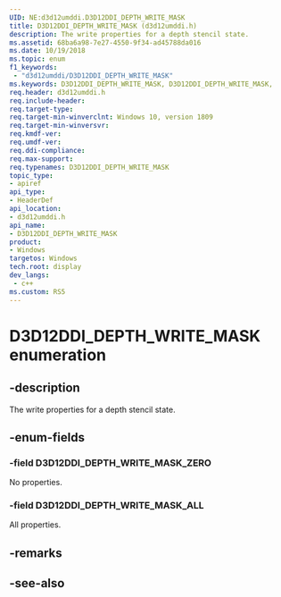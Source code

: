 ```yaml
---
UID: NE:d3d12umddi.D3D12DDI_DEPTH_WRITE_MASK
title: D3D12DDI_DEPTH_WRITE_MASK (d3d12umddi.h)
description: The write properties for a depth stencil state.
ms.assetid: 68ba6a98-7e27-4550-9f34-ad45788da016
ms.date: 10/19/2018
ms.topic: enum
f1_keywords:
 - "d3d12umddi/D3D12DDI_DEPTH_WRITE_MASK"
ms.keywords: D3D12DDI_DEPTH_WRITE_MASK, D3D12DDI_DEPTH_WRITE_MASK, 
req.header: d3d12umddi.h
req.include-header:
req.target-type:
req.target-min-winverclnt: Windows 10, version 1809
req.target-min-winversvr:
req.kmdf-ver:
req.umdf-ver:
req.ddi-compliance:
req.max-support:
req.typenames: D3D12DDI_DEPTH_WRITE_MASK
topic_type: 
- apiref
api_type: 
- HeaderDef
api_location: 
- d3d12umddi.h
api_name: 
- D3D12DDI_DEPTH_WRITE_MASK
product:
- Windows
targetos: Windows
tech.root: display
dev_langs:
 - c++
ms.custom: RS5
---
```


# D3D12DDI_DEPTH_WRITE_MASK enumeration

## -description

The write properties for a depth stencil state.

## -enum-fields

### -field D3D12DDI_DEPTH_WRITE_MASK_ZERO

No properties.

### -field D3D12DDI_DEPTH_WRITE_MASK_ALL

All properties.

## -remarks

## -see-also

